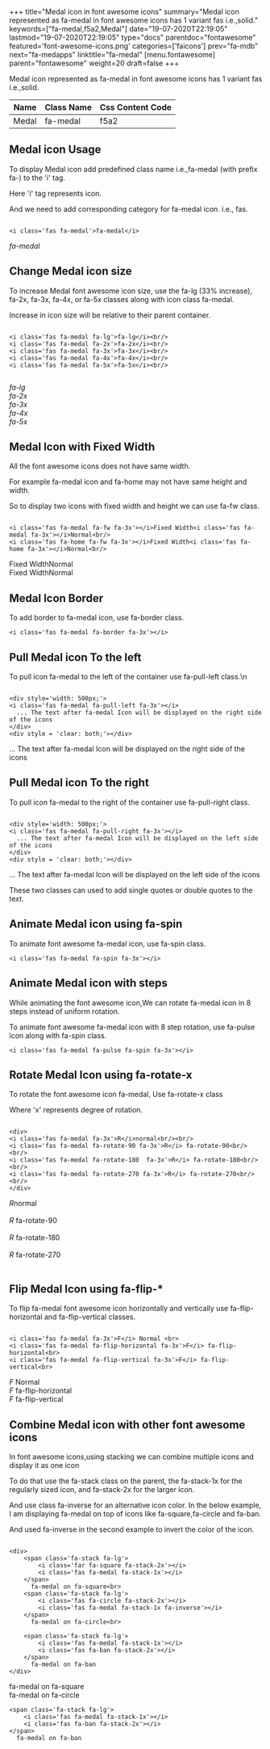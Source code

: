 +++
title="Medal icon in font awesome icons"
summary="Medal icon represented as fa-medal in font awesome icons has 1 variant fas i.e.,solid."
keywords=["fa-medal,f5a2,Medal"]
date="19-07-2020T22:19:05"
lastmod="19-07-2020T22:19:05"
type="docs"
parentdoc="fontawesome"
featured='font-awesome-icons.png'
categories=['faicons']
prev="fa-mdb"
next="fa-medapps"
linktitle="fa-medal"
[menu.fontawesome]
parent="fontawesome"
weight=20
draft=false
+++


Medal icon represented as fa-medal in font awesome icons has 1 variant fas i.e.,solid.

<div class='table-responsive'><table class='table'><thead><tr><th>Name</th><th>Class Name</th><th>Css Content Code</th></tr></thead><tbody><tr><td>Medal</td><td>fa-medal</td><td>f5a2</td></tr></tbody></table></div>



## Medal icon Usage

To display Medal icon add predefined class name i.e.,fa-medal (with prefix fa-) to the 'i' tag.

Here 'i' tag represents icon.

And we need to add corresponding category for fa-medal icon. i.e., fas.


```

<i class='fas fa-medal'>fa-medal</i>
```

<i class='fas fa-medal'>fa-medal</i>




## Change Medal icon size
To increase Medal font awesome icon size, use the fa-lg (33% increase), fa-2x, fa-3x, fa-4x, or fa-5x classes along with icon class fa-medal.

Increase in icon size will be relative to their parent container. 

```

<i class='fas fa-medal fa-lg'>fa-lg</i><br/>
<i class='fas fa-medal fa-2x'>fa-2x</i><br/>
<i class='fas fa-medal fa-3x'>fa-3x</i><br/>
<i class='fas fa-medal fa-4x'>fa-4x</i><br/>
<i class='fas fa-medal fa-5x'>fa-5x</i><br/>
            
```

<i class='fas fa-medal fa-lg'>fa-lg</i><br/>
<i class='fas fa-medal fa-2x'>fa-2x</i><br/>
<i class='fas fa-medal fa-3x'>fa-3x</i><br/>
<i class='fas fa-medal fa-4x'>fa-4x</i><br/>
<i class='fas fa-medal fa-5x'>fa-5x</i><br/>
            



## Medal Icon with Fixed Width 

All the font awesome icons does not have same width.

For example fa-medal icon and fa-home may not have same height and width.

So to display two icons with fixed width and height we can use fa-fw class.


```

<i class='fas fa-medal fa-fw fa-3x'></i>Fixed Width<i class='fas fa-medal fa-3x'></i>Normal<br/>
<i class='fas fa-home fa-fw fa-3x'></i>Fixed Width<i class='fas fa-home fa-3x'></i>Normal<br/>
```

<i class='fas fa-medal fa-fw fa-3x'></i>Fixed Width<i class='fas fa-medal fa-3x'></i>Normal<br/>
<i class='fas fa-home fa-fw fa-3x'></i>Fixed Width<i class='fas fa-home fa-3x'></i>Normal<br/>



## Medal Icon Border 

To add border to fa-medal icon, use fa-border class.


```
<i class='fas fa-medal fa-border fa-3x'></i>

```
<i class='fas fa-medal fa-border fa-3x'></i>





## Pull Medal icon To the left

To pull icon fa-medal to the left of the container use fa-pull-left class.\n

```

<div style='width: 500px;'>
<i class='fas fa-medal fa-pull-left fa-3x'></i>
  ... The text after fa-medal Icon will be displayed on the right side of the icons
</div>
<div style = 'clear: both;'></div>
```

<div style='width: 500px;'>
<i class='fas fa-medal fa-pull-left fa-3x'></i>
  ... The text after fa-medal Icon will be displayed on the right side of the icons
</div>
<div style = 'clear: both;'></div>




## Pull Medal icon To the right
To pull icon fa-medal to the right of the container use fa-pull-right class.

```

<div style='width: 500px;'>
<i class='fas fa-medal fa-pull-right fa-3x'></i>
  ... The text after fa-medal Icon will be displayed on the left side of the icons
</div>
<div style = 'clear: both;'></div>
```

<div style='width: 500px;'>
<i class='fas fa-medal fa-pull-right fa-3x'></i>
  ... The text after fa-medal Icon will be displayed on the left side of the icons
</div>
<div style = 'clear: both;'></div>

These two classes can used to add single quotes or double quotes to the text.


## Animate Medal icon using fa-spin
To animate font awesome fa-medal icon, use fa-spin class.

```
<i class='fas fa-medal fa-spin fa-3x'></i>
```
<i class='fas fa-medal fa-spin fa-3x'></i>




## Animate Medal icon with steps
While animating the font awesome icon,We can rotate fa-medal icon in 8 steps instead of uniform rotation.

To animate font awesome fa-medal icon with 8 step rotation, use fa-pulse icon along with fa-spin class.


```
<i class='fas fa-medal fa-pulse fa-spin fa-3x'></i>

```
<i class='fas fa-medal fa-pulse fa-spin fa-3x'></i>





## Rotate Medal Icon using fa-rotate-x
To rotate the font awesome icon fa-medal, Use fa-rotate-x class

Where 'x' represents degree of rotation.


```

<div>
<i class='fas fa-medal fa-3x'>R</i>normal<br/><br/>
<i class='fas fa-medal fa-rotate-90 fa-3x'>R</i> fa-rotate-90<br/><br/> 
<i class='fas fa-medal fa-rotate-180  fa-3x'>R</i> fa-rotate-180<br/><br/> 
<i class='fas fa-medal fa-rotate-270 fa-3x'>R</i> fa-rotate-270<br/><br/>
</div>
```

<div>
<i class='fas fa-medal fa-3x'>R</i>normal<br/><br/>
<i class='fas fa-medal fa-rotate-90 fa-3x'>R</i> fa-rotate-90<br/><br/> 
<i class='fas fa-medal fa-rotate-180  fa-3x'>R</i> fa-rotate-180<br/><br/> 
<i class='fas fa-medal fa-rotate-270 fa-3x'>R</i> fa-rotate-270<br/><br/>
</div>




## Flip Medal Icon using fa-flip-*
To flip fa-medal font awesome icon horizontally and vertically use fa-flip-horizontal and fa-flip-vertical classes. 

```

<i class='fas fa-medal fa-3x'>F</i> Normal <br>
<i class='fas fa-medal fa-flip-horizontal fa-3x'>F</i> fa-flip-horizontal<br>
<i class='fas fa-medal fa-flip-vertical fa-3x'>F</i> fa-flip-vertical<br>
```

<i class='fas fa-medal fa-3x'>F</i> Normal <br>
<i class='fas fa-medal fa-flip-horizontal fa-3x'>F</i> fa-flip-horizontal<br>
<i class='fas fa-medal fa-flip-vertical fa-3x'>F</i> fa-flip-vertical<br>




## Combine Medal icon with other font awesome icons
In font awesome icons,using stacking we can combine multiple icons and display it as one icon 

To do that use the fa-stack class on the parent, the fa-stack-1x for the regularly sized icon, and fa-stack-2x for the larger icon.

And use class fa-inverse for an alternative icon color. 
In the below example, I am displaying fa-medal on top of icons like fa-square,fa-circle and fa-ban.

And used fa-inverse in the second example to invert the color of the icon.

```

<div>
    <span class='fa-stack fa-lg'>
        <i class='far fa-square fa-stack-2x'></i>
        <i class='fas fa-medal fa-stack-1x'></i>
    </span>
      fa-medal on fa-square<br>
    <span class='fa-stack fa-lg'>
        <i class='fas fa-circle fa-stack-2x'></i>
        <i class='fas fa-medal fa-stack-1x fa-inverse'></i>
    </span>
      fa-medal on fa-circle<br>

    <span class='fa-stack fa-lg'>
        <i class='fas fa-medal fa-stack-1x'></i>
        <i class='fas fa-ban fa-stack-2x'></i>
    </span>
      fa-medal on fa-ban
</div>
```

<div>
    <span class='fa-stack fa-lg'>
        <i class='far fa-square fa-stack-2x'></i>
        <i class='fas fa-medal fa-stack-1x'></i>
    </span>
      fa-medal on fa-square<br>
    <span class='fa-stack fa-lg'>
        <i class='fas fa-circle fa-stack-2x'></i>
        <i class='fas fa-medal fa-stack-1x fa-inverse'></i>
    </span>
      fa-medal on fa-circle<br>

    <span class='fa-stack fa-lg'>
        <i class='fas fa-medal fa-stack-1x'></i>
        <i class='fas fa-ban fa-stack-2x'></i>
    </span>
      fa-medal on fa-ban
</div>






